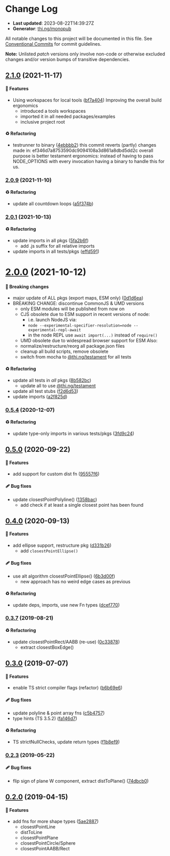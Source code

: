 # Change Log

- **Last updated**: 2023-08-22T14:39:27Z
- **Generator**: [thi.ng/monopub](https://thi.ng/monopub)

All notable changes to this project will be documented in this file.
See [Conventional Commits](https://conventionalcommits.org/) for commit guidelines.

**Note:** Unlisted _patch_ versions only involve non-code or otherwise excluded changes
and/or version bumps of transitive dependencies.

## [2.1.0](https://github.com/thi-ng/umbrella/tree/@thi.ng/geom-closest-point@2.1.0) (2021-11-17)

#### 🚀 Features

- Using workspaces for local tools ([bf7a404](https://github.com/thi-ng/umbrella/commit/bf7a404))
  Improving the overall build ergonomics
  - introduced a tools workspaces
  - imported it in all needed packages/examples
  - inclusive project root

#### ♻️ Refactoring

- testrunner to binary ([4ebbbb2](https://github.com/thi-ng/umbrella/commit/4ebbbb2))
  this commit reverts (partly) changes made in:
  ef346d7a8753590dc9094108a3d861a8dbd5dd2c
  overall purpose is better testament ergonomics:
  instead of having to pass NODE_OPTIONS with every invocation
  having a binary to handle this for us.

### [2.0.9](https://github.com/thi-ng/umbrella/tree/@thi.ng/geom-closest-point@2.0.9) (2021-11-10)

#### ♻️ Refactoring

- update all countdown loops ([a5f374b](https://github.com/thi-ng/umbrella/commit/a5f374b))

### [2.0.1](https://github.com/thi-ng/umbrella/tree/@thi.ng/geom-closest-point@2.0.1) (2021-10-13)

#### ♻️ Refactoring

- update imports in all pkgs ([5fa2b6f](https://github.com/thi-ng/umbrella/commit/5fa2b6f))
  - add .js suffix for all relative imports
- update imports in all tests/pkgs ([effd591](https://github.com/thi-ng/umbrella/commit/effd591))

# [2.0.0](https://github.com/thi-ng/umbrella/tree/@thi.ng/geom-closest-point@2.0.0) (2021-10-12)

#### 🛑 Breaking changes

- major update of ALL pkgs (export maps, ESM only) ([0d1d6ea](https://github.com/thi-ng/umbrella/commit/0d1d6ea))
- BREAKING CHANGE: discontinue CommonJS & UMD versions
  - only ESM modules will be published from now on
  - CJS obsolete due to ESM support in recent versions of node:
    - i.e. launch NodeJS via:
    - `node --experimental-specifier-resolution=node --experimental-repl-await`
    - in the node REPL use `await import(...)` instead of `require()`
  - UMD obsolete due to widespread browser support for ESM
  Also:
  - normalize/restructure/reorg all package.json files
  - cleanup all build scripts, remove obsolete
  - switch from mocha to [@thi.ng/testament](https://github.com/thi-ng/umbrella/tree/main/packages/testament) for all tests

#### ♻️ Refactoring

- update all tests in _all_ pkgs ([8b582bc](https://github.com/thi-ng/umbrella/commit/8b582bc))
  - update all to use [@thi.ng/testament](https://github.com/thi-ng/umbrella/tree/main/packages/testament)
- update all test stubs ([f2d6d53](https://github.com/thi-ng/umbrella/commit/f2d6d53))
- update imports ([a2f825d](https://github.com/thi-ng/umbrella/commit/a2f825d))

### [0.5.4](https://github.com/thi-ng/umbrella/tree/@thi.ng/geom-closest-point@0.5.4) (2020-12-07)

#### ♻️ Refactoring

- update type-only imports in various tests/pkgs ([3fd9c24](https://github.com/thi-ng/umbrella/commit/3fd9c24))

## [0.5.0](https://github.com/thi-ng/umbrella/tree/@thi.ng/geom-closest-point@0.5.0) (2020-09-22)

#### 🚀 Features

- add support for custom dist fn ([95557f6](https://github.com/thi-ng/umbrella/commit/95557f6))

#### 🩹 Bug fixes

- update closestPointPolyline() ([1358bac](https://github.com/thi-ng/umbrella/commit/1358bac))
  - add check if at least a single closest point has been found

## [0.4.0](https://github.com/thi-ng/umbrella/tree/@thi.ng/geom-closest-point@0.4.0) (2020-09-13)

#### 🚀 Features

- add ellipse support, restructure pkg ([d331b26](https://github.com/thi-ng/umbrella/commit/d331b26))
  - add `closestPointEllipse()`

#### 🩹 Bug fixes

- use alt algorithm closestPointEllipse() ([6b3d00f](https://github.com/thi-ng/umbrella/commit/6b3d00f))
  - new approach has no weird edge cases as previous

#### ♻️ Refactoring

- update deps, imports, use new Fn types ([dcef770](https://github.com/thi-ng/umbrella/commit/dcef770))

### [0.3.7](https://github.com/thi-ng/umbrella/tree/@thi.ng/geom-closest-point@0.3.7) (2019-08-21)

#### ♻️ Refactoring

- update closestPointRect/AABB (re-use) ([0c33878](https://github.com/thi-ng/umbrella/commit/0c33878))
  - extract closestBoxEdge()

## [0.3.0](https://github.com/thi-ng/umbrella/tree/@thi.ng/geom-closest-point@0.3.0) (2019-07-07)

#### 🚀 Features

- enable TS strict compiler flags (refactor) ([b6b69e6](https://github.com/thi-ng/umbrella/commit/b6b69e6))

#### 🩹 Bug fixes

- update polyline & point array fns ([c5b4757](https://github.com/thi-ng/umbrella/commit/c5b4757))
- type hints (TS 3.5.2) ([fa146d7](https://github.com/thi-ng/umbrella/commit/fa146d7))

#### ♻️ Refactoring

- TS strictNullChecks, update return types ([f1b8ef9](https://github.com/thi-ng/umbrella/commit/f1b8ef9))

### [0.2.3](https://github.com/thi-ng/umbrella/tree/@thi.ng/geom-closest-point@0.2.3) (2019-05-22)

#### 🩹 Bug fixes

- flip sign of plane W component, extract distToPlane() ([74dbcb0](https://github.com/thi-ng/umbrella/commit/74dbcb0))

## [0.2.0](https://github.com/thi-ng/umbrella/tree/@thi.ng/geom-closest-point@0.2.0) (2019-04-15)

#### 🚀 Features

- add fns for more shape types ([5ae2887](https://github.com/thi-ng/umbrella/commit/5ae2887))
  - closestPointLine
  - distToLine
  - closestPointPlane
  - closestPointCircle/Sphere
  - closestPointAABB/Rect
